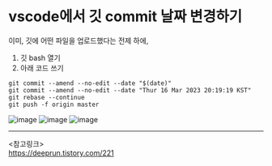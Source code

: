 # vscode에서 깃 commit 날짜 변경하기

이미, 깃에 어떤 파일을 업로드했다는 전제 하에, 
1. 깃 bash 열기
2. 아래 코드 쓰기
```
git commit --amend --no-edit --date "$(date)"
git commit --amend --no-edit --date "Thur 16 Mar 2023 20:19:19 KST"
git rebase --continue
git push -f origin master
```

![image](https://user-images.githubusercontent.com/90952132/225848392-65467d6a-599f-4b10-9b36-ac6fdd733cba.png)
![image](https://user-images.githubusercontent.com/90952132/225848452-c499ab60-d7a0-4de5-b28f-e6b77275ceb7.png)
![image](https://user-images.githubusercontent.com/90952132/225848465-0c0830be-5b05-4ebf-b116-b0425965840f.png)


---
<참고링크>   
<https://deeprun.tistory.com/221>
